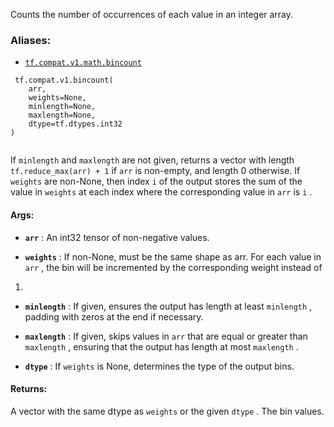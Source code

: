 Counts the number of occurrences of each value in an integer array.



### Aliases:

- [ `tf.compat.v1.math.bincount` ](/api_docs/python/tf/compat/v1/bincount)



```
 tf.compat.v1.bincount(
    arr,
    weights=None,
    minlength=None,
    maxlength=None,
    dtype=tf.dtypes.int32
)
 
```

If  `minlength`  and  `maxlength`  are not given, returns a vector with length
 `tf.reduce_max(arr) + 1`  if  `arr`  is non-empty, and length 0 otherwise.
If  `weights`  are non-None, then index  `i`  of the output stores the sum of the
value in  `weights`  at each index where the corresponding value in  `arr`  is
 `i` .



#### Args:

- **`arr`** : An int32 tensor of non-negative values.

- **`weights`** : If non-None, must be the same shape as arr. For each value in
 `arr` , the bin will be incremented by the corresponding weight instead of
1.

- **`minlength`** : If given, ensures the output has length at least  `minlength` ,
padding with zeros at the end if necessary.

- **`maxlength`** : If given, skips values in  `arr`  that are equal or greater than
 `maxlength` , ensuring that the output has length at most  `maxlength` .

- **`dtype`** : If  `weights`  is None, determines the type of the output bins.



#### Returns:
A vector with the same dtype as  `weights`  or the given  `dtype` . The bin
values.

